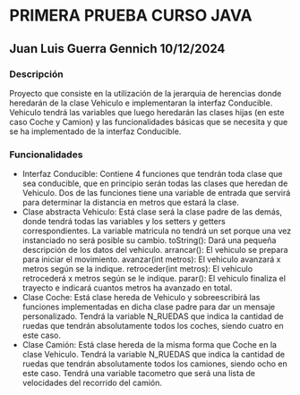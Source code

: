 # PRIMERA PRUEBA CURSO JAVA
## Juan Luis Guerra Gennich 10/12/2024

### Descripción
Proyecto que consiste en la utilización de la jerarquia de herencias donde heredarán de la clase Vehiculo e implementaran la interfaz Conducible.
Vehiculo tendrá las variables que luego heredarán las clases hijas (en este caso Coche y Camion) y las funcionalidades básicas que se necesita y que se ha 
implementado de la interfaz Conducible.

### Funcionalidades
* Interfaz Conducible:
    Contiene 4 funciones que tendrán toda clase que sea conducible, que en principio serán todas las clases que heredan de Vehiculo.
    Dos de las funciones tiene una variable de entrada que servirá para determinar la distancia en metros que estará la clase.
* Clase abstracta Vehiculo:
    Está clase será la clase padre de las demás, donde tendrá todas las variables y los setters y getters correspondientes.
    La variable matricula no tendrá un set porque una vez instanciado no será posible su cambio.
    toString(): Dará una pequeña descripción de los datos del vehiculo.
    arrancar(): El vehiculo se prepara para iniciar el movimiento.
    avanzar(int metros): El vehiculo avanzará x metros según se la indique.
    retroceder(int metros): El vehiculo retrocederá x metros según se le indique.
    parar(): El vehiculo finaliza el trayecto e indicará cuantos metros ha avanzado en total.
* Clase Coche:
    Está clase hereda de Vehiculo y sobreescribirá las funciones implementadas en dicha clase padre para dar un mensaje personalizado.
    Tendrá la variable N_RUEDAS que indica la cantidad de ruedas que tendrán absolutamente todos los coches, siendo cuatro en este caso.
* Clase Camión:
    Está clase hereda de la misma forma que Coche en la clase Vehiculo.
    Tendrá la variable N_RUEDAS que indica la cantidad de ruedas que tendrán absolutamente todos los camiones, siendo ocho en este caso.
    Tendrá una variable tacometro que será una lista de velocidades del recorrido del camión.
    
